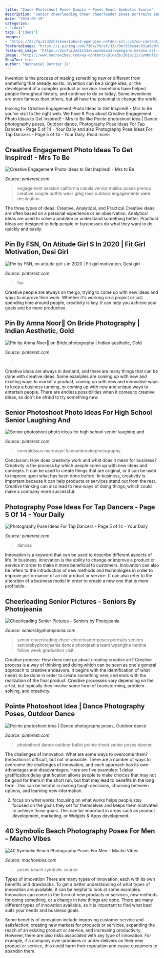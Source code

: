 ```yaml
---
title: "Dance Photoshoot Poses Simple ~ Poses Beach Symbolic Source"
description: "Senior cheerleading cheer cheerleader poses portraits seniors seniorsbyphotojeania dance photojeania team wpengine netdna follow week graduation visit"
date: "2023-05-19"
categories:
- "ideas"
tags: ["ideas"]
images:
- "https://2sc7qi3zd2sh3skuex1obxo3-wpengine.netdna-ssl.com/wp-content/uploads/2017/01/cheerleading-senior-pictures-13.jpg"
featuredImage: "https://i.pinimg.com/736x/79/ef/33/79ef338ca4c931a9e0fa9292a9f578c8.jpg"
featured_image: "https://2sc7qi3zd2sh3skuex1obxo3-wpengine.netdna-ssl.com/wp-content/uploads/2017/01/cheerleading-senior-pictures-13.jpg"
image: "https://www.machovibes.com/wp-content/uploads/2018/12/Symbolic-Beach-Photography-Poses-for-Men-33.jpg"
ShowToc: true
author: "Nathaniel Bernier IV"
---
```



Invention is the process of making something new or different from something that already exists. Invention can be a single idea, or the development of a complex product or service. Inventions have helped people throughout history, and continue to do so today. Some inventions are more famous than others, but all have the potential to change the world.

	

		
looking for Creative Engagement Photo Ideas to Get Inspired! - Mrs to Be you've visit to the right web. We have 8 Pics about Creative Engagement Photo Ideas to Get Inspired! - Mrs to Be like Pointe photoshoot idea | Dance photography poses, Outdoor dance, Photography Pose Ideas For Tap Dancers - Page 5 of 14 - Your Daily and also Photography Pose Ideas For Tap Dancers - Page 5 of 14 - Your Daily. Read more:
		
    
## Creative Engagement Photo Ideas To Get Inspired! - Mrs To Be

<img loading=lazy src="https://i.pinimg.com/originals/2e/44/c0/2e44c0573f4b4d31fd384cba1b9b7cbd.jpg" onerror="this.onerror=null;this.src='https://tse3.mm.bing.net/th?id=OIP.Fc2_bWpJbHPd4mPJ7tnw9gHaJ4&amp;pid=15.1';" alt="Creative Engagement Photo Ideas to Get Inspired! - Mrs to Be">

_Source: pinterest.com_

>engagement session california canals venice malibu poses prenup creative couple outfits wear greg ross outdoor engagements were destination. 

	

The three types of ideas: Creative, Analytical, and Practical
Creative ideas are often based on a personal experience or an observation. Analytical ideas are used to solve a problem or understand something better. Practical ideas are designed to help people or businesses do what they want to do quickly and easily.

    
## Pin By FSN, On Atitude Girl S In 2020 | Fit Girl Motivation, Desi Girl

<img loading=lazy src="https://i.pinimg.com/736x/17/bc/93/17bc934062d28a3c0375a631564f92d4.jpg" onerror="this.onerror=null;this.src='https://tse4.mm.bing.net/th?id=OIP.sLqUsnvEJWHRT03YYGFw1QHaLS&amp;pid=15.1';" alt="Pin by FSN, on atitude girl s in 2020 | Fit girl motivation, Desi girl">

_Source: pinterest.com_

>fsn. 

	

Creative people are always on the go, trying to come up with new ideas and ways to improve their work. Whether it's working on a project or just spending time around people, creativity is key. It can help you achieve your goals and be more productive.

    
## Pin By Amna Noor👑 On Bride Photography | Indian Aesthetic, Gold

<img loading=lazy src="https://i.pinimg.com/736x/79/ef/33/79ef338ca4c931a9e0fa9292a9f578c8.jpg" onerror="this.onerror=null;this.src='https://tse2.mm.bing.net/th?id=OIP.P53XUux16Q97P0T82--KkgHaJQ&amp;pid=15.1';" alt="Pin by Amna Noor👑 on Bride photography | Indian aesthetic, Gold">

_Source: pinterest.com_

>. 

	

Creative ideas are always in demand, and there are many things that can be done with creative ideas. Some examples are coming up with new and exciting ways to market a product, coming up with new and innovative ways to keep a business running, or coming up with new and unique ways to entertain people. There are endless possibilities when it comes to creative ideas, so don't be afraid to try something new.

    
## Senior Photoshoot Photo Ideas For High School Senior Laughing And

<img loading=lazy src="https://i.pinimg.com/originals/52/75/55/527555697d014127347a15d3dd5073ab.jpg" onerror="this.onerror=null;this.src='https://tse2.mm.bing.net/th?id=OIP.OZ9rS6XBDQ7cjQkxr0baNgHaLG&amp;pid=15.1';" alt="Senior photoshoot photo ideas for high school senior laughing and">

_Source: pinterest.com_

>emeraldssun marinegirl hannahbrookephotography. 

	

Conclusion: How does creativity work and what does it mean for business?
Creativity is the process by which people come up with new ideas and concepts. It can be used to create things that are original, or it can be used to improve upon what has been done before. In business, creativity is important because it can help products or services stand out from the rest. Creative thinking can also lead to new ways of doing things, which could make a company more successful.

    
## Photography Pose Ideas For Tap Dancers - Page 5 Of 14 - Your Daily

<img loading=lazy src="https://i.pinimg.com/736x/94/00/a2/9400a2b27889139589f5800888188c03.jpg" onerror="this.onerror=null;this.src='https://tse2.mm.bing.net/th?id=OIP.DtHgjx9GGDfhodcZdoBikgHaJQ&amp;pid=15.1';" alt="Photography Pose Ideas For Tap Dancers - Page 5 of 14 - Your Daily">

_Source: pinterest.com_

>dancer. 

	

Innovation is a keyword that can be used to describe different aspects of life. In business, innovation is the ability to change or improve a product or service in order to make it more beneficial to customers. Innovation can also be refers to the introduction of new methods and technologies in order to improve performance of an old product or service. It can also refer to the alteration of a business model in order to create a new one that is more profitable.

    
## Cheerleading Senior Pictures - Seniors By Photojeania

<img loading=lazy src="https://2sc7qi3zd2sh3skuex1obxo3-wpengine.netdna-ssl.com/wp-content/uploads/2017/01/cheerleading-senior-pictures-13.jpg" onerror="this.onerror=null;this.src='https://tse3.mm.bing.net/th?id=OIP.COn5TuPbnfd42ftPF94pdwHaFS&amp;pid=15.1';" alt="Cheerleading Senior Pictures - Seniors by Photojeania">

_Source: seniorsbyphotojeania.com_

>senior cheerleading cheer cheerleader poses portraits seniors seniorsbyphotojeania dance photojeania team wpengine netdna follow week graduation visit. 

	

Creative process: How does one go about creating creative art?
Creative process is a way of thinking and doing which can be seen as one's general approach to creative endeavors. It begins with the identification of what needs to be done in order to create something new, and ends with the realization of the final product. Creative processes vary depending on the artist, but typically they involve some form of brainstorming, problem-solving, and creativity.

    
## Pointe Photoshoot Idea | Dance Photography Poses, Outdoor Dance

<img loading=lazy src="https://i.pinimg.com/736x/d0/2f/55/d02f55bfcada12dc15e8b3072cc3a036.jpg" onerror="this.onerror=null;this.src='https://tse2.mm.bing.net/th?id=OIP.qHVqEd-NGdG2lSh70D2kpQHaJ5&amp;pid=15.1';" alt="Pointe photoshoot idea | Dance photography poses, Outdoor dance">

_Source: pinterest.com_

>photoshoot dance outdoor ballet pointe shoot senior poses dancer. 

	

The challenges of innovation: What are some ways to overcome them?
Innovation is difficult, but not impossible. There are a number of ways to overcome the challenges of innovation, and each approach has its own advantages and disadvantages. Here are five examples:
1.delay gratification:delay gratification allows people to make choices that may not be good for them in the short run, but that may lead to benefits in the long term. This can be helpful in making tough decisions, choosing between options, and learning new information.

2. focus on what works: focusing on what works helps people stay focused on the goals they set for themselves and keeps them motivated to achieve those goals. This can be important in areas such as product development, marketing, or Widgets & Apps development.


    
## 40 Symbolic Beach Photography Poses For Men – Macho Vibes

<img loading=lazy src="https://www.machovibes.com/wp-content/uploads/2018/12/Symbolic-Beach-Photography-Poses-for-Men-33.jpg" onerror="this.onerror=null;this.src='https://tse4.mm.bing.net/th?id=OIP.ENjXVog3xMRu-pMRB796KgHaKe&amp;pid=15.1';" alt="40 Symbolic Beach Photography Poses For Men – Macho Vibes">

_Source: machovibes.com_

>poses beach symbolic source. 

	

Types of innovation
There are many types of innovation, each with its own benefits and drawbacks. To get a better understanding of what types of innovation are available, it can be helpful to look at some examples. 
Innovation can come in the form of new products or services, new methods for doing something, or a change in how things are done. There are many different types of innovation available, so it is important to find what best suits your needs and business goals. 

Some benefits of innovation include improving customer service and satisfaction, creating new markets for products or services, expanding the reach of an existing product or service, and increasing productivity. However, there are also risks associated with any type of innovation. For example, if a company over-promises or under-delivers on their new product or service, this could harm their reputation and cause customers to abandon them.

